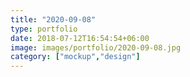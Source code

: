 ```yaml
---
title: "2020-09-08"
type: portfolio
date: 2018-07-12T16:54:54+06:00
image: images/portfolio/2020-09-08.jpg
category: ["mockup","design"]
---
```


